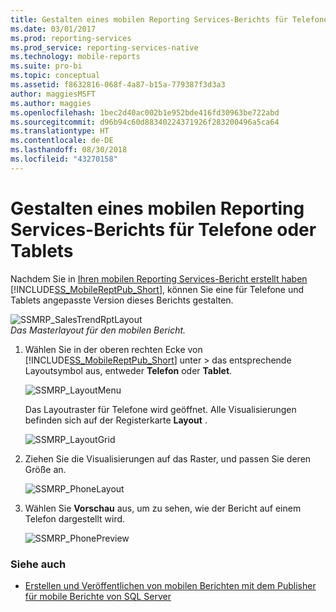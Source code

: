 ```yaml
---
title: Gestalten eines mobilen Reporting Services-Berichts für Telefone oder Tablets | Microsoft-Dokumentation
ms.date: 03/01/2017
ms.prod: reporting-services
ms.prod_service: reporting-services-native
ms.technology: mobile-reports
ms.suite: pro-bi
ms.topic: conceptual
ms.assetid: f8632816-068f-4a87-b15a-779387f3d3a3
author: maggiesMSFT
ms.author: maggies
ms.openlocfilehash: 1bec2d40ac002b1e952bde416fd30963be722abd
ms.sourcegitcommit: d96b94c60d88340224371926f283200496a5ca64
ms.translationtype: HT
ms.contentlocale: de-DE
ms.lasthandoff: 08/30/2018
ms.locfileid: "43270158"
---
```

# <a name="lay-out-a-reporting-services-mobile-report-for-phone-or-tablet"></a>Gestalten eines mobilen Reporting Services-Berichts für Telefone oder Tablets
Nachdem Sie in [Ihren mobilen Reporting Services-Bericht erstellt haben](../../reporting-services/mobile-reports/create-a-reporting-services-mobile-report.md) [!INCLUDE[SS_MobileReptPub_Short](../../includes/ss-mobilereptpub-long.md)], können Sie eine für Telefone und Tablets angepasste Version dieses Berichts gestalten.  
  
![SSMRP_SalesTrendRptLayout](../../reporting-services/mobile-reports/media/ssmrp-salestrendrptlayout.png)   
*Das Masterlayout für den mobilen Bericht.*  
  
1. Wählen Sie in der oberen rechten Ecke von [!INCLUDE[SS_MobileReptPub_Short](../../includes/ss-mobilereptpub-short.md)] unter > das entsprechende Layoutsymbol aus, entweder **Telefon** oder **Tablet**.  
  
   ![SSMRP_LayoutMenu](../../reporting-services/mobile-reports/media/ssmrp-layoutmenu.png)  
     
   Das Layoutraster für Telefone wird geöffnet. Alle Visualisierungen befinden sich auf der Registerkarte **Layout** .  
     
   ![SSMRP_LayoutGrid](../../reporting-services/mobile-reports/media/ssmrp-layoutgrid.png)  
     
2. Ziehen Sie die Visualisierungen auf das Raster, und passen Sie deren Größe an.  
  
   ![SSMRP_PhoneLayout](../../reporting-services/mobile-reports/media/ssmrp-phonelayout.png)  
     
3. Wählen Sie **Vorschau** aus, um zu sehen, wie der Bericht auf einem Telefon dargestellt wird.  
  
   ![SSMRP_PhonePreview](../../reporting-services/mobile-reports/media/ssmrp-phonepreview.png)  
  
### <a name="see-also"></a>Siehe auch  
- [Erstellen und Veröffentlichen von mobilen Berichten mit dem Publisher für mobile Berichte von SQL Server](../../reporting-services/mobile-reports/create-mobile-reports-with-sql-server-mobile-report-publisher.md)  
  
  
